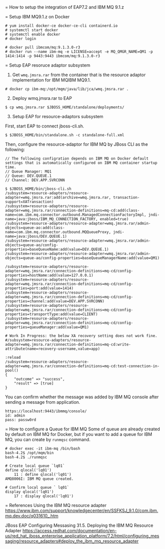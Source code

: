 = How to setup the integration of EAP7.2 and IBM MQ 9.1.z

= Setup IBM MQ9.1.z on Docker

```
# yum install docker-ce docker-ce-cli containerd.io
# systemctl start docker
# systemctl enable docker
# docker login

# docker pull ibmcom/mq:9.1.3.0-r3
# docker run --name ibm-mq -e LICENSE=accept -e MQ_QMGR_NAME=QM1 -p 1414:1414 -p 9443:9443 ibmcom/mq:9.1.3.0-r3
```

= Setup EAP resoruce adaptor subsystem
1. Get `wmq.jmsra.rar` from the container that is the resource adaptor implementation for IBM MQIBM MQ9.1.

```
# docker cp ibm-mq:/opt/mqm/java/lib/jca/wmq.jmsra.rar .
```

2. Deploy wmq.jmsra.rar to EAP

```
$ cp wmq.jmsra.rar $JBOSS_HOME/standalone/deployments/
```

3. Setup EAP for resource-adaptors subsystem

First, start EAP to connect jboss-cli.sh.

```
$ $JBOSS_HOME/bin/standalone.sh -c standalone-full.xml
```

Then, configure the resource-adaptor for IBM MQ by JBoss CLI as the following:

```
// The following configration depends on IBM MQ on Docker default settings that is automatically configured on IBM MQ container startup time.
// Queue Manager: MQ1
// Queue: DEV.QUEUE.1
// Channel: DEV.APP.SVRCONN

$ $JBOSS_HOME/bin/jboss-cli.sh
/subsystem=resource-adapters/resource-adapter=wmq.jmsra.rar:add(archive=wmq.jmsra.rar, transaction-support=XATransaction)
/subsystem=resource-adapters/resource-adapter=wmq.jmsra.rar/connection-definitions=mq-cd:add(class-name=com.ibm.mq.connector.outbound.ManagedConnectionFactoryImpl, jndi-name=java:jboss/IBM_MQ_CONNECTION_FACTORY, enabled=true)
/subsystem=resource-adapters/resource-adapter=wmq.jmsra.rar/admin-objects=queue-ao:add(class-name=com.ibm.mq.connector.outbound.MQQueueProxy, jndi-name=java:jboss/DEV.QUEUE.1)
/subsystem=resource-adapters/resource-adapter=wmq.jmsra.rar/admin-objects=queue-ao/config-properties=baseQueueName:add(value=DEV.QUEUE.1)
/subsystem=resource-adapters/resource-adapter=wmq.jmsra.rar/admin-objects=queue-ao/config-properties=baseQueueManagerName:add(value=QM1)

/subsystem=resource-adapters/resource-adapter=wmq.jmsra.rar/connection-definitions=mq-cd/config-properties=hostName:add(value=127.0.0.1)
/subsystem=resource-adapters/resource-adapter=wmq.jmsra.rar/connection-definitions=mq-cd/config-properties=port:add(value=1414)
/subsystem=resource-adapters/resource-adapter=wmq.jmsra.rar/connection-definitions=mq-cd/config-properties=channel:add(value=DEV.APP.SVRCONN)
/subsystem=resource-adapters/resource-adapter=wmq.jmsra.rar/connection-definitions=mq-cd/config-properties=transportType:add(value=CLIENT)
/subsystem=resource-adapters/resource-adapter=wmq.jmsra.rar/connection-definitions=mq-cd/config-properties=queueManager:add(value=QM1)

# Work In Progress: the below XA recovery setting does not work fine.
#/subsystem=resource-adapters/resource-adapter=wmq.jmsra.rar/connection-definitions=mq-cd:write-attribute(name=recovery-username,value=app)

:reload
/subsystem=resource-adapters/resource-adapter=wmq.jmsra.rar/connection-definitions=mq-cd:test-connection-in-pool()
{
    "outcome" => "success",
    "result" => [true]
}
```

You can confirm whether the message was added by IBM MQ console after sending a message from application.

```
https://localhost:9443/ibmmq/console/
id: admin
pass: passw0rd
```

= How to configure a Queue for IBM MQ
Some of queue are already created by default on IBM MQ for Docker, but if you want to add a queue for IBM MQ, you can create by `runmqsc` command.

```
# docker exec -it ibm-mq /bin/bash
bash-4.2$ /opt/mqm/bin
bash-4.2$ ./runmqsc

# Create local queue `lq01`
define qlocal('lq01')
    11 : define qlocal('lq01')
AMQ8006I: IBM MQ queue created.

# Confirm local queue ` lq01`
display qlocal('lq01')
    17 : display qlocal('lq01')
```

= References
Using the IBM MQ resource adapter
https://www.ibm.com/support/knowledgecenter/en/SSFKSJ_9.1.0/com.ibm.mq.dev.doc/q031610_.htm

JBoss EAP Configuring Messasing
31.5. Deploying the IBM MQ Resource Adapter
https://access.redhat.com/documentation/en-us/red_hat_jboss_enterprise_application_platform/7.2/html/configuring_messaging/resource_adapters#deploy_the_ibm_mq_resource_adapter
